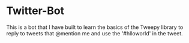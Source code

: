 # Twitter-Bot
This is a bot that I have built to learn the basics of the Tweepy library to reply to tweets that @mention me and use the '#hlloworld' in the tweet.
